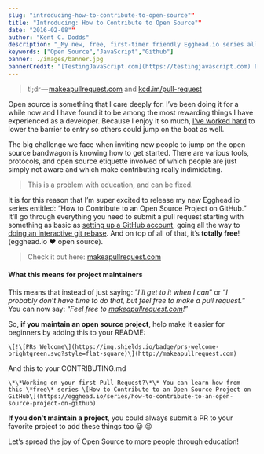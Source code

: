 ```yaml
---
slug: "introducing-how-to-contribute-to-open-source""
title: "Introducing: How to Contribute to Open Source""
date: "2016-02-08""
author: "Kent C. Dodds"
description: "_My new, free, first-timer friendly Egghead.io series all about how to contribute to open source projects on GitHub._"
keywords: ["Open Source","JavaScript","Github"]
banner: ./images/banner.jpg
bannerCredit: "[TestingJavaScript.com](https://testingjavascript.com) Learn the smart, efficient way to test any JavaScript application."
---
```


> tl;dr — [makeapullrequest.com](http://makeapullrequest.com) and
> [kcd.im/pull-request](http://kcd.im/pull-request)

Open source is something that I care deeply for. I’ve been doing it for a while
now and I have found it to be among the most rewarding things I have experienced
as a developer. Because I enjoy it so much,
[I’ve worked hard](https://medium.com/@kentcdodds/first-timers-only-78281ea47455)
to lower the barrier to entry so others could jump on the boat as well.

The big challenge we face when inviting new people to jump on the open source
bandwagon is knowing how to get started. There are various tools, protocols, and
open source etiquette involved of which people are just simply not aware and
which make contributing really indimidating.

> This is a problem with education, and can be fixed.

It is for this reason that I’m super excited to release my new Egghead.io series
entitled: “How to Contribute to an Open Source Project on GitHub.” It’ll go
through everything you need to submit a pull request starting with something as
basic as
[setting up a GitHub account](https://egghead.io/lessons/javascript-introduction-to-github?series=how-to-contribute-to-an-open-source-project-on-github),
going all the way to
[doing an interactive git rebase](https://egghead.io/lessons/javascript-how-to-squash-multiple-git-commits?series=how-to-contribute-to-an-open-source-project-on-github).
And on top of all of that, it’s **totally free**! (egghead.io ♥️ open source).

> Check it out here: [makeapullrequest.com](http://makeapullrequest.com)

#### What this means for project maintainers

This means that instead of just saying: “_I’ll get to it when I can_” or “_I
probably don’t have time to do that, but feel free to make a pull request._” You
can now say: “_Feel free to_
[_makeapullrequest.com_](http://makeapullrequest.com)_!_”

So, **if you maintain an open source project**, help make it easier for
beginners by adding this to your README:

```
\[!\[PRs Welcome\](https://img.shields.io/badge/prs-welcome-brightgreen.svg?style=flat-square)\](http://makeapullrequest.com)
```

And this to your CONTRIBUTING.md

```
\*\*Working on your first Pull Request?\*\* You can learn how from this \*free\* series \[How to Contribute to an Open Source Project on GitHub\](https://egghead.io/series/how-to-contribute-to-an-open-source-project-on-github)
```

**If you don’t maintain a project**, you could always submit a PR to your
favorite project to add these things too 😀 😉

Let’s spread the joy of Open Source to more people through education!
